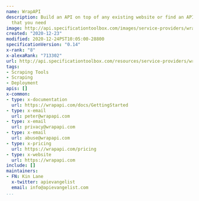 ```yaml
---
name: WrapAPI
description: Build an API on top of any existing website or find an API for a site
  that you need
image: http://api.specificationtoolbox.com/images/service-providers/wrapapi.jpg
created: "2020-12-23"
modified: 2020-12-24PST10:05:00-28800
specificationVersion: "0.14"
x-rank: "8"
x-alexaRank: "713302"
url: http://api.specificationtoolbox.com/resources/service-providers/wrapapi/
tags:
- Scraping Tools
- Scraping
- Deployment
apis: []
x-common:
- type: x-documentation
  url: https://wrapapi.com/docs/GettingStarted
- type: x-email
  url: peter@wrapapi.com
- type: x-email
  url: privacy@wrapapi.com
- type: x-email
  url: abuse@wrapapi.com
- type: x-pricing
  url: https://wrapapi.com/pricing
- type: x-website
  url: https://wrapapi.com
include: []
maintainers:
- FN: Kin Lane
  x-twitter: apievangelist
  email: info@apievangelist.com
...
```


